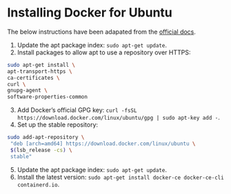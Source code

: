# Installing Docker for Ubuntu

The below instructions have been adapated from the [official docs](https://docs.docker.com/install/linux/docker-ce/ubuntu/#install-docker-ce).

1. Update the apt package index: `sudo apt-get update`.
2. Install packages to allow apt to use a repository over HTTPS:
  ```Bash
  sudo apt-get install \
  apt-transport-https \
  ca-certificates \
  curl \
  gnupg-agent \
  software-properties-common
  ```
3. Add Docker’s official GPG key: `curl -fsSL https://download.docker.com/linux/ubuntu/gpg | sudo apt-key add -`.
4. Set up the stable repository:
  ```Bash
  sudo add-apt-repository \
   "deb [arch=amd64] https://download.docker.com/linux/ubuntu \
   $(lsb_release -cs) \
   stable"
   ```
5. Update the apt package index: `sudo apt-get update`.
6. Install the latest version: `sudo apt-get install docker-ce docker-ce-cli containerd.io`.
